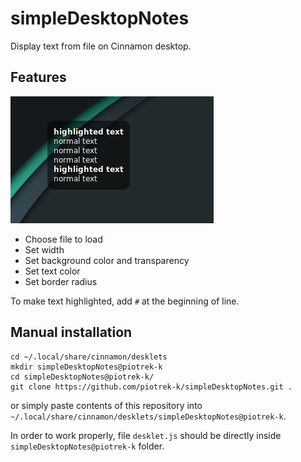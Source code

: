 # simpleDesktopNotes

Display text from file on Cinnamon desktop.

## Features

![](screenshot.png)

* Choose file to load
* Set width
* Set background color and transparency
* Set text color
* Set border radius

To make text highlighted, add `#` at the beginning of line.

## Manual installation
```
cd ~/.local/share/cinnamon/desklets
mkdir simpleDesktopNotes@piotrek-k
cd simpleDesktopNotes@piotrek-k/
git clone https://github.com/piotrek-k/simpleDesktopNotes.git .
```
or simply paste contents of this repository into `~/.local/share/cinnamon/desklets/simpleDesktopNotes@piotrek-k`.

In order to work properly, file `desklet.js` should be directly inside `simpleDesktopNotes@piotrek-k` folder.
